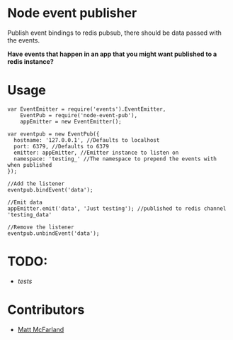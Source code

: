 Node event publisher
===========================

Publish event bindings to redis pubsub, there should be data passed with the events.

**Have events that happen in an app that you might want published to a redis instance?**

# Usage

```
var EventEmitter = require('events').EventEmitter,
    EventPub = require('node-event-pub'),
    appEmitter = new EventEmitter();

var eventpub = new EventPub({
  hostname: '127.0.0.1', //Defaults to localhost
  port: 6379, //Defaults to 6379
  emitter: appEmitter, //Emitter instance to listen on
  namespace: 'testing_' //The namespace to prepend the events with when published
});

//Add the listener
eventpub.bindEvent('data');

//Emit data
appEmitter.emit('data', 'Just testing'); //published to redis channel 'testing_data'

//Remove the listener
eventpub.unbindEvent('data');
```

# TODO:
- *tests*


# Contributors
- [Matt McFarland](https://github.com/vanetix)